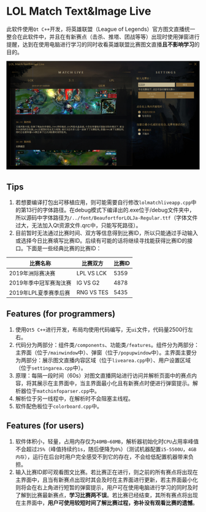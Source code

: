 # LOL Match Text&Image Live

此软件使用`Qt C++`开发，将英雄联盟（League of Legends）官方图文直播统一整合在此软件中，并且在有新赛点（击杀、推塔、团战等等）出现时使用弹窗进行提醒，达到在使用电脑进行学习的同时收看英雄联盟比赛图文直播**且不影响学习**的目的。

![main_window.PNG](https://github.com/Crawler995/LOL-Match-Text-Image-Live/blob/master/docs/main_window.PNG)

## Tips
1. 若想要编译打包出可移植应用，则可能需要自行修改`lolmatchliveapp.cpp`中的第13行的字体路径。在debug模式下编译出的.exe位于/debug文件夹中，所以源码中字体路径为`/../font/BeaufortforLOLJa-Regular.ttf`（字体文件过大，无法加入Qt资源文件.qrc中，只能写死路径）。
2. 目前暂时无法通过比赛时间、双方等信息得到比赛ID，所以只能通过手动输入或选择今日比赛填写比赛ID。后续有可能的话将继续寻找能获得比赛ID的接口。下面是一些经典比赛的比赛ID：<br>

| 比赛名称 | 比赛双方 | 比赛ID |
| --- | --- | --- |
| 2019年洲际赛决赛 | LPL VS LCK | 5359 |
| 2019年季中冠军赛淘汰赛 | IG VS G2 | 4878 |
| 2019年LPL夏季赛季后赛 | RNG VS TES | 5435 |

## Features (for programmers)
1. 使用`Qt5 C++`进行开发，布局均使用代码编写，无`ui`文件，代码量2500行左右。
2. 代码分为两部分：组件类`/components`、功能类`/features`。组件分为两部分：主界面（位于`/mainwindow`中）、弹窗（位于`/popupwindow`中）。主界面主要分为两部分：展示图文直播内容区域（位于`livearea.cpp`中）、用户设置区域（位于`settingarea.cpp`中）。
3. 原理：每隔一段时间（60s）对图文直播网站进行访问并解析页面中的赛点内容，将其展示在主界面中，当主界面最小化且有新赛点时便进行弹窗提示。解析器位于`matchinfoparser.cpp`中。
4. 解析位于另一线程中，在解析时不会阻塞主线程。
5. 软件配色板位于`colorboard.cpp`中。

## Features (for users)

1. 软件体积小，轻量，占用内存仅为`40MB~60MB`，解析器初始化时`CPU`占用率峰值不会超过`25%`（峰值持续约`1s`，随后便降为`0%`）（测试机器配置`i5-5500U`，`4GB内存`），运行在后台时用户完全感受不到它的存在，不会给低配置机器带来负担。
2. 输入比赛ID即可观看图文比赛。若比赛正在进行，则之前的所有赛点将出现在主界面中，且当有新赛点出现时其会及时在主界面进行更新，若主界面最小化则将会在右上角进行短暂的弹窗提示，用户可在使用电脑进行学习的同时及时了解到比赛最新赛点，**学习比赛两不误**。若比赛已经结束，其所有赛点将出现在主界面中，**用户可使用较短时间了解比赛过程，弥补没有观看比赛的遗憾**。
